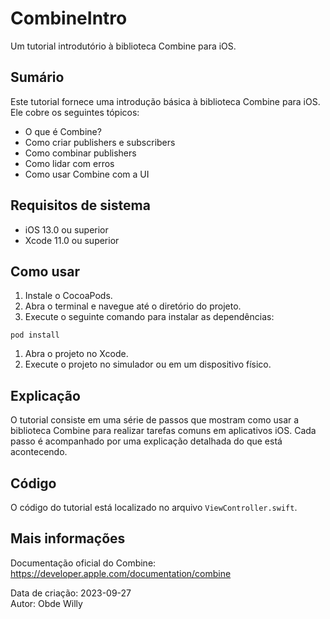 # CombineIntro

Um tutorial introdutório à biblioteca Combine para iOS.

## Sumário
Este tutorial fornece uma introdução básica à biblioteca Combine para iOS. Ele cobre os seguintes tópicos:

- O que é Combine?
- Como criar publishers e subscribers
- Como combinar publishers
- Como lidar com erros
- Como usar Combine com a UI

## Requisitos de sistema
- iOS 13.0 ou superior
- Xcode 11.0 ou superior

## Como usar
1. Instale o CocoaPods.
1. Abra o terminal e navegue até o diretório do projeto.
1. Execute o seguinte comando para instalar as dependências:

```
pod install
```

1. Abra o projeto no Xcode.
1. Execute o projeto no simulador ou em um dispositivo físico.

## Explicação
O tutorial consiste em uma série de passos que mostram como usar a biblioteca Combine para realizar tarefas comuns em aplicativos iOS. Cada passo é acompanhado por uma explicação detalhada do que está acontecendo.

## Código
O código do tutorial está localizado no arquivo `ViewController.swift`.

## Mais informações
Documentação oficial do Combine: https://developer.apple.com/documentation/combine 

Data de criação: 2023-09-27   
Autor: Obde Willy 
